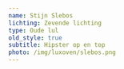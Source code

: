 ```yaml
---
name: Stijn Slebos
lichting: Zevende lichting
type: Oude lul
old_style: true
subtitle: Hipster op en top
photo: /img/luxoven/slebos.png
---
```

